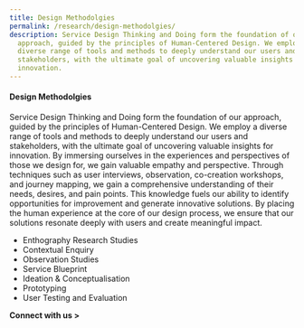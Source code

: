 ```yaml
---
title: Design Methodolgies
permalink: /research/design-methodolgies/
description: Service Design Thinking and Doing form the foundation of our
  approach, guided by the principles of Human-Centered Design. We employ a
  diverse range of tools and methods to deeply understand our users and
  stakeholders, with the ultimate goal of uncovering valuable insights for
  innovation.
---
```

#### **Design Methodolgies**

Service Design Thinking and Doing form the foundation of our approach, guided by the principles of Human-Centered Design. We employ a diverse range of tools and methods to deeply understand our users and stakeholders, with the ultimate goal of uncovering valuable insights for innovation. By immersing ourselves in the experiences and perspectives of those we design for, we gain valuable empathy and perspective. Through techniques such as user interviews, observation, co-creation workshops, and journey mapping, we gain a comprehensive understanding of their needs, desires, and pain points. This knowledge fuels our ability to identify opportunities for improvement and generate innovative solutions. By placing the human experience at the core of our design process, we ensure that our solutions resonate deeply with users and create meaningful impact. 


* Enthography Research Studies 
* Contextual Enquiry 
* Observation Studies 
* Service Blueprint 
* Ideation & Conceptualisation 
* Prototyping 
* User Testing and Evaluation 

**Connect with us >**